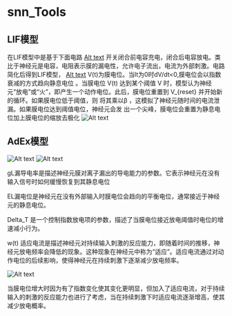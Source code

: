 # snn_Tools
## LIF模型

在LIF模型中是基于下面电路
[Alt text](/picture/image.png)
开关闭合前电容充电，闭合后电容放电。类比于神经元是电容，电阻表示膜的漏电性，允许电子流出，电流为外部刺激。电路简化后得到LIF模型，
[Alt text](/picture/image-1.png)
V(t)为膜电位。当It为0时dV/dt<0,膜电位会以指数衰减的方式趋向静息电位 。当膜电位  V(t)  达到某个阈值  V  时，模型认为神经元“放电”或“火”，即产生一个动作电位。此后，膜电位重置到  V_{reset}  并开始新的循环。如果膜电位低于阈值，则 将其乘以β ，这模拟了神经元随时间的电流泄漏。如果膜电位达到阈值电位，神经元会发 出一个尖峰，膜电位会重置为静息电位加上膜电位的缩放去极化
![Alt text](/picture/p1.png)

## AdEx模型

![Alt text](/picture/p1.png)
![Alt text](/picture/p1.png)

gL漏导电率是描述神经元膜对离子漏出的导电能力的参数。它表示神经元在没有输入信号时如何缓慢恢复到其静息电位

EL漏电位是神经元在没有外部输入时膜电位会趋向的平衡电位，通常接近于神经元的静息电位。

  Delta_T  是一个控制指数放电项的参数，描述了当膜电位接近放电阈值时电位的增速减小行为。

 w(t) 适应电流是描述神经元对持续输入刺激的反应能力，即随着时间的推移，神经元放电频率会降低的现象。这种现象在神经元中称为“适应”。适应电流通过对动作电位的后续影响，使得神经元在持续刺激下逐渐减少放电频率。

![Alt text](/picture/p1.png)

当膜电位增大时因为有了指数变化使其变化更明显，但加入了适应电流，对于持续输入的刺激的反应能力也进行了考虑，当在持续刺激下时适应电流逐渐增高，使其减少放电概率。
